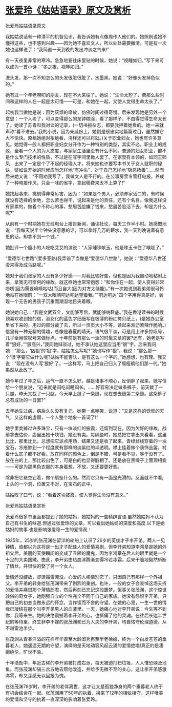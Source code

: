 # [张爱玲《姑姑语录》原文及赏析](https://www.vrrw.net/wx/6475.html)

张爱玲姑姑语录原文

我姑姑说话有一种清平的机智见识，我告诉她有点像周作人他们的。她照例说她不懂得这些，也不感到兴趣——因为她不喜欢文人，所以处处需要撇清。可是有一次她也这样说了：“我简直一天到晚的发出冲淡之气来!”

有一天夜里非常的寒冷。急急地要往床里钻的时候，她说：“视睡如归。”写下来可以成为一首小诗：“冬之夜，视睡如归。”

洗头发，那一次不知怎么的头发很脏很脏了，水墨黑。她说：“好像头发掉色似的。”

她有过一个年老唠叨的朋友，现在不大来往了。她说：“生命太短了，费那么些时间和这样的人在一起是太可惜——可是，和她在一起，又使人觉得生命太长了。”



起初我当做她是说：因为厌烦的缘故，仿佛时间过得奇慢。后来发现她是另外一个意思：一个人老了，可以变得那么的龙钟糊涂，看了那样子，不由得觉得生命太长了。她读了苏青和我对谈的记录，(一切书报杂志，都要我押着她看的。她一来就声称“看不进去。”我的小说，因为亲戚份上，她倒是很忠实地篇篇过目，虽然嫌它大不愉快。原稿她绝对拒绝看，清样还可以将就。)关于职业妇女，她也有许多意见。她觉得一般人都把职业妇女分开作为一种特别的类型，其实不必。职业上的成败，全看一个人的为人态度，与家庭生活里没有什么不同。普通的妇女职业，都不是什么专门技术的性质，不过是在写字间里做人罢了。在家里有本领的，如同王熙凤，出来了一定是个了不起的经理人才。将来她也许要写本书关于女人就职的秘诀，譬如说开始的时候应当怎样地“有冲头”，对于自己怎样地“隐恶扬善”……然而后来她又说：“不用劝我写了，我做文人是不行的。在公事房里专管打电报，养成了一种电报作风，只会一味的省字，拿起稿费来太不上算了!”

她找起事来，挑剔得非常厉害，因为：“如果是个男人，必须养家活口的，有时候就没有选择的余地，怎么苦也得干，说起来是他的责任，还有个名目。像我这样没有家累的，做着个不称心的事，愁眉苦脸嫌了钱来，愁眉苦脸活下去，却是为什么呢?”

从前有一个时期她在无线电台上报告新闻，诵读社论，每天工作半小时。她感慨地说：“我每天说半个钟头没意思的话，可以拿好几万的薪水，我一天到晚说着有意思的话，却拿不到一个钱。”

她批评一个胆小的人吃吃艾艾的演说：“人家睡珠咳玉，他是珠玉卡住了喉咙了。”

“爱德华七世路”(爱多亚路)我弄错了当做是“爱德华八世路”，她说：“爱德华八世还没来得及成马路呢。”

她对于我们张家的人没有多少好感——对我比较好些，但也是因为我自动地粘附上来，拿我无可奈何的缘故。就这样她也常常抱怨：“和你住在一起，使人变得非常唠叨(因为需要嘀嘀咕咕)而且自大(因为对方太低能)。”有一次她说到我弟弟很可怜地站在她眼前：“一双大眼睛吧达吧达望着我。”“吧达吧达”四个字用得真是好，表现一个无告的男孩子沉重而潮湿地目夹着眼。

她说她自己：“我是文武双全，文能够写信，武能够纳鞋底。”我在香港读书的时候顶喜欢收到她的信，淑女化的蓝色字细细写在极薄的粉红拷贝纸上，(是她办公室里省下来的，用过的部分裁了去，所以一页页大小不等，读起来淅沥煞辣作脆响。)信里有一种无聊的情趣，总像是春夏的晴天。语气很平淡，可是用上许多惊叹号，几乎全用惊叹号来做标点，十年前是有那么一派的时髦文章的罢?还有，她老是写着“狠好，”“狠高兴，”我同她辩驳过，她不承认她这里应当用“很”字。后来我问她：“那么，‘凶狠’的‘狠’字，姑姑怎么写呢?”她也写作“狠”。我说：“那么那一个‘很’字要它做什么呢?姑姑不能否认，是有这么一个字的。”她想想，也有理。我又说：“现在没有人写‘狠好’了。一这样写，马上把自己归入了周瘦鹃他们那一代。”她果然从此改了。

她今年过了年之后，运气一直不怎么好。越是诸事不顺心，反倒胖了起来，她写信给一个朋友说，“近来就是闷吃闷睡闷长。……好容易决定做条裤子，前天裁了一只腿，昨天又裁了一只腿，今天早上缝了一条缝，现在想去缝第二条缝。这条裤子总有成功的一日罢?”

去年她生过病，病后久久没有复元。她带一点嘲笑，说道：“又是这样的恹恹的天气，又这样的虚弱，一个人整个地象一首词了!”

她手里卖掉过许多珠宝，只有一块淡红的披霞，还留到现在，因为欠好的缘故。战前拿去估价，店里出她十块钱，她没有卖。每隔些时，她总把它拿出来看看，这里比比，那里比比，总想把它派点用场，结果又还是收了起来，青绿丝线穿着的一块宝石，冻疮肿到一个程度就有那样的淡紫红的半透明。襟上挂着做个装饰品罢，衬着什么底子都不好看。放在同样的颜色上，倒是不错，可是看不见，等于没有了。放在白的上，那比较出色了，可是白的也显得脏相了。还是放在黑缎子上面顶相宜——可是为那黑色衣服的本身着想，不放，又还要更好些。

除非把它悬空宕着，做个扇坠什么的。然而它只有一面是光滑的。反面就不中看;上头的一个洞，位置又不对，在宝石的正中。

姑姑叹了口气，说：“看着这块披霞，使人觉得生命没有意义。”



张爱玲姑姑语录赏析

张爱玲很多书里面都提到了她的姑妈，她姑妈的一些精辟言语.虽然她姑妈不认为自己有书生的味道.但通过张爱玲的文章，可以看出她姑妈的深度和高度.以下是她姑妈的故事.也是影响张爱玲一生的爱情观：

1925年，25岁的张茂渊在留洋的轮船上认识了26岁的英俊才子李开弟。两人一见钟情，谁都以为这将是一出才子配佳人的爱情喜剧，但李开弟知道李鸿章是她的外祖父后，美丽的天使瞬间的变成了丑陋的魔鬼，因为李鸿章在后人的眼里就是一个十足的大卖国贼。由此，李开弟由热血沸腾渐变得冷若冰霜，后来干脆地毅然斩断了情丝，并很快的娶了另一个女人。

爱情还没绽放，却遭霜雪淹没。心爱的人移情别恋了，只因自己有那样一个外祖父。李开弟的转身给张茂渊带来了剧烈的重创。也许，一般的女子会哀悼这场夭折的爱情并痛恨那个薄情郎君，然后再刻已忘记这段噩梦。但事关张茂渊，这个惊世骇俗的奇女子，她刚强自立的个性完全不同于自己的家族。她没有怨恨李开弟，只把自己的初恋当做永远的怀念，当作锲而不舍的守望。在她的心里，一生一世的情缘已凝结在那个叫李开弟男人的血液里。一天，她痛心地对李开弟说：今生等不到你，我等来生。她的决绝震撼着李开弟的心，也撕痛了他的灵魂。在往后长达半世纪的等待里，终生非李不嫁的张茂渊和已为人夫的李开弟，均自恪守伦理道德，从不越雷池半步。

张茂渊从青春洋溢的花样年华直至大龄闺秀再至半老徐娘，终为一个白发苍苍的垂暮老人，她遥遥无期的守望，演绎的是天地动容风起云涌的爱情绝唱!真正的是凄婉绝伦，旷世不渝。

十年浩劫中，年近古稀的李开弟被打成右派，每天被迫打扫垃圾，人人惟恐殃及池鱼。而张茂渊却隔三岔五地去帮他改造，并给予无微不至的关心，这让李开弟感激涕零，却又深感无以回报为愧。

在张茂渊78岁时，李开弟的老伴离世，这才让又是孤独净身的两个垂暮老人终于有机会结合在一起。张茂渊用了50年的执着，换来了12年的相依相守。这样唯美的爱情和坚守的执着一直深深的影响着张爱玲。

